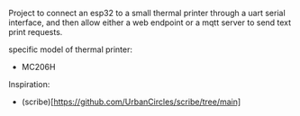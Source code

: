 Project to connect an esp32 to a small thermal printer through a uart serial interface, and then allow either a web endpoint or a mqtt server to send text print requests.


specific model of thermal printer:
- MC206H

Inspiration:
- (scribe)[https://github.com/UrbanCircles/scribe/tree/main]

